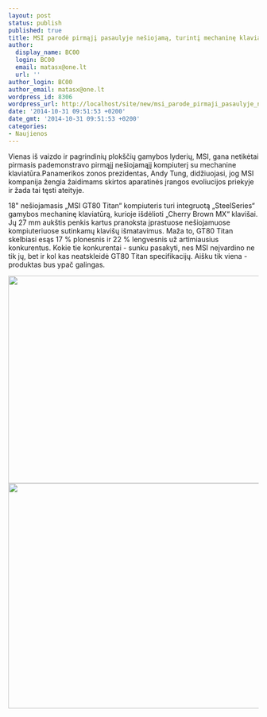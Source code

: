 ```yaml
---
layout: post
status: publish
published: true
title: MSI parodė pirmąjį pasaulyje nešiojamą, turintį mechaninę klaviatūrą
author:
  display_name: BC00
  login: BC00
  email: matasx@one.lt
  url: ''
author_login: BC00
author_email: matasx@one.lt
wordpress_id: 8306
wordpress_url: http://localhost/site/new/msi_parode_pirmaji_pasaulyje_nesiojama_turinti_mechanine_klaviatura/
date: '2014-10-31 09:51:53 +0200'
date_gmt: '2014-10-31 09:51:53 +0200'
categories:
- Naujienos
---
```

<p>
	Vienas i&scaron; vaizdo ir pagrindinių plok&scaron;čių gamybos lyderių, MSI, gana netikėtai pirmasis pademonstravo pirmąjį ne&scaron;iojamąjį kompiuterį su mechanine klaviatūra.Panamerikos zonos prezidentas, Andy Tung, didžiuojasi, jog MSI kompanija žengia žaidimams skirtos aparatinės įrangos evoliucijos priekyje ir žada tai tęsti ateityje.</p>
<p>
	18&quot; ne&scaron;iojamasis &bdquo;MSI GT80 Titan&ldquo; kompiuteris turi integruotą &bdquo;SteelSeries&ldquo; gamybos mechaninę klaviatūrą, kurioje i&scaron;dėlioti &bdquo;Cherry Brown MX&ldquo; klavi&scaron;ai. Jų 27 mm auk&scaron;tis penkis kartus pranoksta įprastuose ne&scaron;iojamuose kompiuteriuose sutinkamų klavi&scaron;ų i&scaron;matavimus. Maža to, GT80 Titan skelbiasi esąs 17 % plonesnis ir 22 % lengvesnis už artimiausius konkurentus. Kokie tie konkurentai - sunku pasakyti, nes MSI neįvardino ne tik jų, bet ir kol kas neatskleidė GT80 Titan specifikacijų. Ai&scaron;ku tik viena - produktas bus ypač galingas.</p>
<p>
	<img alt="" src="http://technews.lt/userfiles/msigt80titan(2).jpg" style="width: 520px; height: 418px;" /><img alt="" src="http://technews.lt/userfiles/msigt80titan(1).jpg" style="width: 520px; height: 454px;" /></p>
